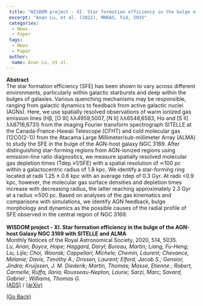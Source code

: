 ```yaml
---
 title: "WISDOM project - XI. Star formation efficiency in the bulge of the AGN-host Galaxy NGC 3169 with SITELLE and ALMA"
 excerpt: "Anan Lu, et al. (2022), MNRAS, 514, 5035"
 categories:
  - News
  - Paper
 tags:
  - News
  - Paper
 author:
  name: Anan Lu, et al.
---
```


<b>Abstract</b><br>
The star formation efficiency (SFE) has been shown to vary across different environments, particularly within galactic starbursts and deep within the bulges of galaxies. Various quenching mechanisms may be responsible, ranging from galactic dynamics to feedback from active galactic nuclei (AGNs). Here, we use spatially resolved observations of warm ionized gas emission lines (Hβ, [O III] λλ4959,5007, [N II] λλ6548,6583, Hα and [S II] λλ6716,6731) from the imaging Fourier transform spectrograph SITELLE at the Canada-France-Hawaii Telescope (CFHT) and cold molecular gas (12CO(2-1)) from the Atacama Large Millimeter/sub-millimeter Array (ALMA) to study the SFE in the bulge of the AGN-host galaxy NGC 3169. After distinguishing star-forming regions from AGN-ionized regions using emission-line ratio diagnostics, we measure spatially resolved molecular gas depletion times (Tdep ≡1/SFE) with a spatial resolution of ≍100 pc within a galactocentric radius of 1.8 kpc. We identify a star-forming ring located at radii 1.25 ± 0.6 kpc with an average τdep of 0.3 Gyr. At radii <0.9 kpc, however, the molecular gas surface densities and depletion times increase with decreasing radius, the latter reaching approximately 2.3 Gyr at a radius ≍500 pc. Based on analyses of the gas kinematics and comparisons with simulations, we identify AGN feedback, bulge morphology and dynamics as the possible causes of the radial profile of SFE observed in the central region of NGC 3169.<br>
<br>
<b>WISDOM project - XI. Star formation efficiency in the bulge of the AGN-host Galaxy NGC 3169 with SITELLE and ALMA</b><br>
Monthly Notices of the Royal Astronomical Society, 2020, 514, 5035.<br>
<i>Lu, Anan; Boyce, Hope; Haggard, Daryl; Bureau, Martin; Liang, Fu-Heng; Liu, Lijie; Choi, Woorak; Cappellari, Michele; Chemin, Laurent; Chevance, Mélanie; Davis, Timothy A.; Drissen, Laurent; Elford, Jacob S.; Gensior, Jindra; Kruijssen, J. M. Diederik; Martin, Thomas; Massé, Etienne ; Robert, Carmelle; Ruffa, Ilaria; Rousseau-Nepton, Laurie; Sarzi, Marc; Savard, Gabriel ; Williams, Thomas G.</i><br>
<a href="https://ui.adsabs.harvard.edu/abs/2022MNRAS.514.5035L">(ADS)</a> / <a href="https://arxiv.org/abs/2206.03316">(arXiv)</a>

<a href="#" onclick="history.go(-1)">(Go Back)</a>


